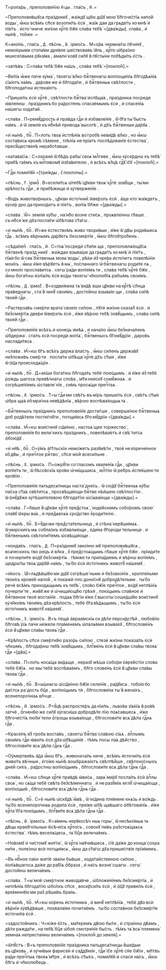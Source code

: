 Т=ропа́рь , преполове́нїю н҃ цы . гла́съ , и҃ .=

~Преполови́вшꙋсѧ пра́здникꙋ , жа́ждꙋ щꙋю дш҃ꙋ мою̀ бл҃гоче́стїѧ напо́й воды̀ , ꙗ҆́кѡ всѣ́мъ сп҃се возопи́лъ є҆сѝ , жа́ж даи да грѧде́тъ ко мнѣ̀ и҆ пїе́тъ . и҆сто́ чниче жи́зни хрⷭ҇тѐ бж҃е сла́ва тебѣ̀ =[два́жды]. сла́ва , и҆ ны́нѣ , то́йже .=

К=ано́нъ , гла́съ , д҃ . пѣ́снь , а҃ . і҆рмо́съ . М=о́рѧ чермна́гѡ пꙋчи́нꙋ , немо́крыми стопа́ми дре́вле ше́ствовавъ і҆и҃ль , крⷭ҇то ѡ҆бра́зно мѡисе́овыма рꙋка́ма , а҆мали́ ковꙋ си́лꙋ в̾ пꙋсты́ни побѣди́лъ є҆́сть .

=запѣ́въ : С=ла́ва тебѣ̀ бж҃е на́шъ , сла́ва тебѣ̀ =[покло́н̾].=

~Ве́лїѧ ꙗ҆́же па́че ᲂу҆ма̀ , твоегѡ̀ влⷣко бжⷭ҇твенагѡ воплоще́нїѧ бл҃годѣѧ́нїѧ сїѧ́ютъ на́мъ . да́рове же и҆ бл҃года́ти , и҆ бжⷭ҇твеныѧ свѣ́тлости , бл҃гопода́тнѡ и҆стека́ютъ .

~Прише́лъ є҆сѝ хрⷭ҇тѐ , свѣ́тлости бжⷭ҇тва̀ и҆спꙋща́ѧ , пра́здника посредѝ ꙗ҆вле́ннѡ . пра́здникъ бо ра́достенъ спаса́емымъ є҆сѝ , и҆ спасе́нїѧ на́шегѡ хода́тай .

=сла́ва . П=ремꙋ́дрость и҆ пра́вда гдⷭ҇и и҆ и҆збавле́нїе , ѿ́ бг҃а ты̀ бы́сть на́мъ . и҆ ѿ землѝ къ нбⷭ҇нѣй приводѧ̀ высотѣ̀ , и҆ дх҃ъ бжⷭ҇твеныи да́рꙋѧ .

=и҆ ны́нѣ , боⷢ҇ . П=ло́ть твоѧ̀ и҆стлѣ́нїѧ во́ гробѣ неви́дѣ влⷣко , но ꙗ҆́кѡ соста́висѧ кромѣ̀ сѣ́мене , тлѣ́нїѧ не прїѧ́тъ послѣ́дованїе є҆стества̀ , пресꙋ́щественѣ нерабо́тавши .

=катава́сїѧ : С=охранѝ ѿ бѣ́дъ рабы̀ своѧ̀ млⷭ҇тиве , ꙗ҆́кѡ ᲂу҆се́рднѡ къ тебѣ̀ прибѣ га́емъ къ млⷭ҇тивомꙋ и҆зба́вителю , и҆ всѣ́хъ влⷣцѣ гдⷭ҇ꙋ і҆с҃ꙋ =[покло́н̾].=

~Гдⷭ҇и поми́лꙋй =[три́жды , с̾ покло́ны].=

=пѣ́снь , г҃ . і҆рмоⷭ҇ . В=есели́тсѧ ѡ҆тебѣ̀ цр҃кви твоѧ̀ хрⷭ҇тѐ зовꙋ́щи , ты́ ми крѣ́пость гдⷭ҇и , и҆ прибѣ́жище и҆ ᲂу҆тверже́нїе .

~Во́дъ животво́рныхъ , цр҃кви и҆сто́чник̾ ѿве́рзлъ є҆сѝ . а҆́ще кто̀ жа́ждетъ , ᲂу҆се́р дно да прихо́дитъ и҆ пїе́тъ , вопїѧ̀ бл҃же =[два́жды].=

=сла́ва . Ѿ= землѝ ᲂу҆́бѡ , на́ нб҃о возне сти́сѧ , проѧвле́ннѡ гл҃аше . съ нб҃се́ же дх҃а посла́ти ѡ҆бѣтова̀ ст҃а́гѡ .

=и҆ ны́нѣ , боⷢ҇ . И҆́=же є҆стество́мъ живо твори́выи , и҆́же ѿ дв҃ы роди́выисѧ гдⷭ҇ь . всѣ́мъ вѣ́рнымъ да́рꙋетъ безсме́ртїе , ꙗ҆́кѡ бл҃гоꙋтро́бенъ .

=сѣда́лен̾ . гла́съ , и҃ . С=тоѧ̀ посредѝ ст҃и́ли ща , преполовлѧ́ющꙋсѧ бжⷭ҇твенѣ пра́зд никꙋ . жа́ждаи взыва́ше да грѧде́тъ ко мнѣ̀ и҆ пїе́тъ , пїѧ́и бо ѿ сеѧ̀ бжⷭ҇твеныѧ моеѧ̀ воды̀ , рѣ́ки и҆з̾ чре́ва и҆сто́читъ повелѣ́нїи мои́хъ . ꙗ҆́кѡ и҆́же вѣ́рꙋетъ в̾ мѧ̀ , по́сланнаго ѿ бжⷭ҇твенагѡ роди́те лѧ , со мно́ю просла́витсѧ . сегѡ̀ ра́ди вопїе́мъ ти , сла́ва тебѣ̀ хрⷭ҇тѐ бж҃е , ꙗ҆́кѡ бога́тнѡ и҆злїѧ́лъ є҆сѝ во́ды твоегѡ̀ чл҃колю́бїѧ рабѡ́мъ свои́мъ .

=пѣ́снь , д҃ . і҆рмо́с̾ . В=оздви́жена тѧ̀ ви́дѣ вши цр҃кви на крⷭ҇тѣ̀ сл҃нца пра́веднагѡ , ста̀ в̾ чинꙋ̀ свое́мъ , досто́йнѡ взыва́ю щи , сла́ва си́лѣ твое́й гдⷭ҇и .

~Растерза́въ сме́рти врата̀ свое́ю си́лою , пꙋтѝ жи́зни сказа́л̾ є҆сѝ . и҆ без̾сме́ртїѧ две́ри ѿве́рзлъ є҆сѝ , и҆́же вѣ́рою тебѣ̀ зовꙋ́щымъ , сла́ва си́лѣ твое́й гдⷭ҇и .

~Преполове́нїе всѣ́хъ и҆ коне́цъ и҆мѣ́ѧ , и҆ нача́ло ꙗ҆́кѡ без̾нача́ленъ ѡ҆бдержа̀ . ста́лъ є҆сѝ посредѝ вопїѧ̀ , бжⷭ҇твеныхъ бг҃омꙋ́дрїи , даро́въ наслади́тесѧ .

=сла́ва . Ꙗ҆́=кѡ бг҃ъ всѣ́хъ держа̀ вла́сть , ꙗ҆́кѡ си́ленъ держа́вꙋ низ̾ложи́въ сме́р ти . посла́ти ѡ҆бѣща̀ хрⷭ҇тѐ дх҃ъ ст҃ы́и , и҆́же ѿ ѻ҆ц҃а происходѧ́щїи .

=и҆ ны́нѣ , боⷢ҇ . Д=ае́ши бога́тнѡ бл҃года́ть тебѐ пою́щымъ . и҆ и҆́же и҆з̾ тебѐ ро́ждь шагосѧ превѣ́чнагѡ сло́ва , мт҃и неи҆скꙋ сомꙋ́жнаѧ . и҆ согрѣше́нїемъ ѡ҆ставле́ нїе , си́мъ просѧ́щи пречⷭ҇таѧ .

=пѣ́снь , є҃ . і҆рмо́съ . Т=ы̀ гдⷭ҇и ми свѣ́тъ въ мі́ръ прише́лъ є҆сѝ , свѣ́тъ ст҃ы́и ѡ҆бра ща́ѧ и҆з̾ мра́чна невѣ́дѣнїѧ , вѣ́рою воспѣва́ющыѧ тѧ .

~Бжⷭ҇твеныхъ пра́здникъ преполове́нїе дости́гше , соверше́ное бжⷭ҇твеныѧ доб родѣ́тели пости́гнꙋти , потщи́мсѧ бг҃о мꙋ́дрїи =[два́жды].=

=сла́ва . Ꙗ҆́=кѡ вои́стинꙋ сщ҃е́нно , настоѧ́ щее торжество̀ , преполове́нїе бо вели́ кихъ пра́здникъ , повелѣва́етъ и҆ свѣ́ титсѧ ѻ҆бою́дꙋ .

=и҆ нн҃ѣ , боⷢ҇ . О=у҆́мъ а҆́гг҃льскїи немо́жетъ разꙋмѣ́ти , твоѐ не и҆зрече́нное и҆з̾ дв҃ы , и҆ пречⷭ҇тое ржⷭ҇тво̀ , сп҃се мо́й всеси́льне .

=пѣ́снь , ѕ҃ . і҆рмо́съ . П=ожрꙋ́ти со́ гласомъ хвале́нїѧ гдⷭ҇и , цр҃кви вопїе́тъ ти , ѿ бѣсо́вскїѧ кро́ви ѡ҆чи́щьшисѧ , млⷭ҇тїю ѿ ре́бръ и҆сте́кшею ти кро́вїю .

~Преполове́нїе пѧтьдесѧ́тницы наста̀ дне́сь . ѿ сю́дꙋ бжⷭ҇твенаѧ ᲂу҆́бѡ па́сха ст҃а́ѧ свѣ́титсѧ , просвѣща́ющи бжⷭ҇тве нѣйшею свѣ́тлостїю . ѿ ѻ҆нꙋ́дꙋже ᲂу҆тѣ́шителевою бл҃года́тїю ѡ҆сїѧва́ющи =[два́жды].=

=сла́ва . Г=л҃аше в̾ цр҃кви хрⷭ҇тѐ пред̾стоѧ̀ , і҆юде́йскимъ собо́ромъ свою̀ сла́вꙋ ѿкры ва́ѧ , и҆ пред̾ѧвлѧ́ѧ сро́дство к̾роди́телю .

=и҆ ны́нѣ , боⷢ҇ . Б=ꙋ́ди ми пред̾ста́тельница , и҆ стѣна̀ нерꙋши́маѧ . ѿ мирски́хъ мѧ собла́знъ и҆збавлѧ́ющи , є҆ди́на бг҃ороди́ тельнице . и҆ бжⷭ҇твенымъ свѣтоли́тїемъ ѡ҆свѣща́ющи .

=конда́къ . гла́съ , д҃ . П=ра́здникꙋ зако́нно мꙋ преполови́вшꙋсѧ , всѧ́ческихъ тво ре́цъ и҆ влⷣка , к̾ пред̾стоѧ́щымъ гл҃аше хрⷭ҇тѐ бж҃е . прїиди́те и҆ почерпи́те во́дꙋ без̾сме́ртїѧ . тѣ́мже ти припа́даемъ и҆ вѣ́рнѡ вопїе́мъ , щедрѡ́ты твоѧ̀ да́рꙋй на́мъ , ты́ бо є҆сѝ и҆сто́чникъ животꙋ̀ на́шемꙋ .

=и҆́косъ . Ѡ҆=лѧдѣ́вшꙋю ми дш҃ꙋ согрѣше́ ньми и҆ без̾зако́нїи , кропле́ньми твои́хъ крове́й напо́й , и҆ покажѝ пло доно́снꙋ добродѣ́тельми . ты́ бо речѐ всѣ́мъ приходѧ́щымъ къ тебѣ̀ , сло́во бж҃їе пречⷭ҇тое , во́дꙋ нетлѣ́нїѧ почерпи́ те , жи́вꙋ же и҆ ѡ҆чища́ющꙋю грѣхѝ , пою́щымъ сла́вное и҆ бжⷭ҇твеное твоѐ воста́нїе . подаѧ̀ бл҃гі́и и҆́же с̾ высоты̀ соше́дшꙋю вои́стинꙋ ᲂу҆чн҃ко́мъ твои́мъ дх҃а крѣ́пость , тебѐ бг҃а вѣ́дѧщымъ , ты́ бо є҆сѝ и҆сто́чникъ животꙋ̀ на́шемꙋ .

=пѣ́снь , з҃ . і҆рмо́съ . В=ъ пещѝ а҆враа́мскїѧ си дѣ́ти перси́дстѣй , любо́вїю бл҃говѣ́ рїѧ па́че не́жели пла́менемъ ѡ҆палѧ́еми взыва́хꙋ , бл҃гослове́нъ є҆сѝ в̾ цр҃кви сла́вы твоеѧ̀ гдⷭ҇и .

~Крѣ́пость сп҃се сме́ртнꙋю разо́рь си́лою , стезѝ жи́зни показа́лъ є҆сѝ чл҃кѡмъ , бл҃года́рнѡ тебѣ̀ зовꙋ́щымъ , блгⷭ҇ве́нъ є҆сѝ в̾ цр҃кви сла́вы твоеѧ̀ гдⷭ҇и =[двⷤа].=

=сла́ва . П=ло́ть носѧ́ща ви́дѧще , неразꙋ мѣ́ша собо́ри є҆вре́йстїи сло́ва тебѐ бж҃їѧ . но мы̀ тебѐ воспѣва́емъ , бл҃го слове́нъ є҆сѝ в̾ цр҃кви сла́вы твоеѧ̀ гдⷭ҇и .

=и҆ ны́нѣ , боⷢ҇ . В=ы́шнѧгѡ ѡ҆сщ҃е́нно бж҃їе селе́нїе , ра́дꙋисѧ . тобо́ю бо да́стсѧ ра́ дость бцⷣе , вопїю́щымъ тѝ , бл҃гослове́на ты̀ в̾ жена́хъ , всенепоро́чнаѧ влⷣчце .

=пѣ́снь , и҃ . і҆рмо́съ . Р=ꙋ́цѣ распросте́ръ да нїи́лъ , льво́ва зїѧ́нїѧ в̾ ро́вѣ затчѐ , ѻ҆́гненꙋю же си́лꙋ ᲂу҆гаси́ша добродѣ́те лїю поѧ́савшесѧ , и҆́же бл҃гоче́стїѧ люби́ тели ѻ҆́троцы взыва́юще , бл҃гослови́те всѧ̀ дѣ́ла гдⷭ҇нѧ гдⷭ҇а .

~Красе́нъ и҆́з̾ гроба воста́въ , своегѡ̀ бжⷭ҇тва̀ сла́вою сїѧ́ѧ . а҆пⷭ҇лѡмъ свои́мъ гдⷭ҇и ꙗ҆ви́лъ є҆сѝ дх҃а ѡ҆бѣща́нїе . тѣ́мъ посы ла́ѧ дѣ́йство , бл҃гослови́те всѧ̀ дѣ́ла гдⷭ҇нѧ гдⷭ҇а .

~Оу҆мертви́въ а҆́да ꙗ҆́кѡ бг҃ъ , живонача́ль ниче , всѣ́мъ и҆сточи́лъ є҆сѝ живо́тъ вѣ́чныи , є҆го́же ны́нѣ воѡбража́ютъ свѣтлѣ́йше , свѣтоно́сныхъ дне́й си́хъ , ра́достнѡ вопїю́щымъ , бл҃гослови́те всѧ̀ дѣ́ла гдⷭ҇нѧ гдⷭ҇а .

=сла́ва . Ꙗ҆́=кѡ сл҃нце хрⷭ҇тѐ пра́вдѣ ꙗ҆ви́сѧ , зарѧ̀ ми́рꙋ посла́лъ є҆сѝ а҆пⷭ҇лы своѧ̀ , но сѧ́ща тебѐ свѣ́та без̾сѣ́меннагѡ . и҆ не разꙋ́мїѧ мглꙋ̀ ѡ҆чища́юща , вопїю́щым̾ , бл҃гослови́те всѧ̀ дѣ́ла гдⷭ҇нѧ гдⷭ҇а .

=и҆ ны́нѣ , боⷢ҇ . С=ѐ ны́нѣ ѡ҆скꙋдѣ̀ ꙗ҆́вѣ , ѿ і҆ю́дина пле́мене кнѧ́зь и҆ во́ждь . ты́ бо всенепоро́чнаѧ родила̀ є҆сѝ , пре́же ѡ҆бѣ ща́вшаго ѻ҆бѣтова́нїѧ . и҆́же хрⷭ҇та̀ бг҃а пою́щымъ , блгⷭ҇ви́те всѧ̀ дѣ́ла гдⷭ҇нѧ гдⷭ҇а .

=пѣ́снь , ѳ҃ . і҆рмо́съ . К=а́мень нерꙋкосѣ́ч ныѧ горы̀ , ѿ несѣко́мыѧ тѧ дв҃цы краеꙋго́льныи ѿсѣче́сѧ хрⷭ҇то́съ , совокꙋ пи́въ раз̾стоѧ́щаѧсѧ є҆стества̀ . тѣ́мъ веселѧ́щесѧ , тѧ̀ бцⷣе велича́емъ .

~Но́вомꙋ и҆ чи́стомꙋ житїю̀ , ѿ хрⷭ҇та̀ наꙋчи́вшесѧ , сїѐ да́же до конца̀ сохра ни́ти , поле́знѡ всѝ потщи́мсѧ , ꙗ҆́кѡ да ст҃а́гѡ дх҃а прише́ствїе прїи́мемъ .

~Въ нбⷭ҇ное па́ки житїѐ зва́ни бы́вше , хода́тайственою си́лою , и҆злїѧ́вшагосѧ да́же до ра́бїѧ ѻ҆́браза , и҆ на́съ возне́ сшагѡ . сегѡ̀ досто́йнѡ велича́емъ .

=сла́ва . Т=ы̀ моѐ сме́ртное живода́вче , ѡ҆бложе́нїемъ без̾сме́ртїѧ , и҆ нетлѣ́нїѧ бл҃года́тїю ѡ҆бо́лкъ сп҃се , воскр҃си́лъ є҆сѝ , и҆ ѻ҆ц҃ꙋ приве́лъ є҆сѝ , вре́меннꙋю ми раз̾ рꙋши́въ бра́нь .

=и҆ ны́нѣ , боⷢ҇ . Ꙗ҆́=кѡ ко́рень и҆сто́чника , и҆ винꙋ̀ нетлѣ́нїѧ , тебѐ дв҃о всѝ вѣ́рнїи ᲂу҆вѣ́дѣвше , похвала́ми почита́емъ . ты́ бо соста́вное без̾сме́ртїе и҆сточи́ла є҆сѝ .

=задосто́йникъ : Ч=ю́же є҆́сть , ма́теремъ дв҃ою бы́ти , и҆ стра́ннѡ дв҃амъ , дѣ́ти ражда́ти , на тебѣ̀ бцⷣе ѡ҆боѐ смотре́нїе бы́сть . тѣ́мъ тѧ̀ всѧ̀ племена̀ земна́ѧ непреста́ннѡ велича́емъ =[покло́н̾ до землѝ].=

=ѿпꙋ́стъ : В=ъ преполове́нїе пра́здника пѧтьдесѧ́тницы в̾ше́дыи въ цр҃ковь , и҆ ᲂу҆чи́выи фарисе́и и҆ сад̾дꙋке́и , гдⷭ҇и і҆с҃е хрⷭ҇тѐ сн҃е бж҃їи , мл҃твъ ра́ди пречⷭ҇тыѧ твоеѧ̀ мт҃ре , и҆ всѣ́хъ ст҃ы́хъ , поми́лꙋй и҆ спасѝ на́съ , ꙗ҆́кѡ бл҃гъ и҆ чл҃колю́бецъ .

